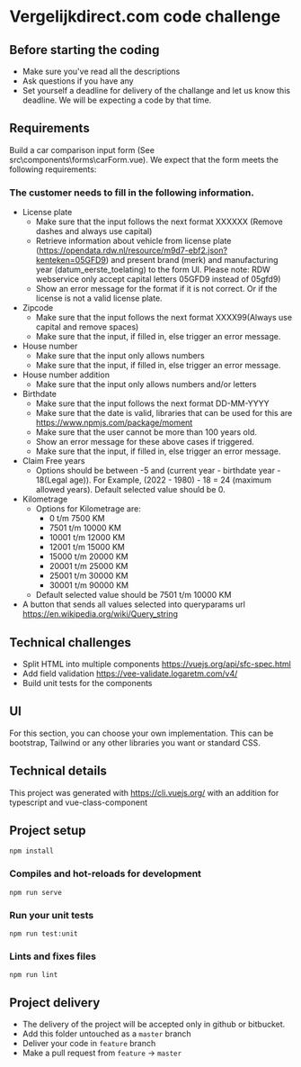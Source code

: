 # Vergelijkdirect.com code challenge

## Before starting the coding

* Make sure you've read all the descriptions
* Ask questions if you have any
* Set yourself a deadline for delivery of the challange and let us know this deadline. We will be expecting a code by that time.

## Requirements
Build a car comparison input form (See src\components\forms\carForm.vue). We expect that the form meets the following requirements:

### The customer needs to fill in the following information.
- License plate
  - Make sure that the input follows the next format XXXXXX (Remove dashes and always use capital)
  - Retrieve information about vehicle from license plate (https://opendata.rdw.nl/resource/m9d7-ebf2.json?kenteken=05GFD9) and present brand (merk) and manufacturing year (datum_eerste_toelating) to the form UI. Please note: RDW webservice only accept capital letters 05GFD9 instead of 05gfd9)
  - Show an error message for the format if it is not correct. Or if the license is not a valid license plate.
- Zipcode
  - Make sure that the input follows the next format XXXX99(Always use capital and remove spaces)
  - Make sure that the input, if filled in, else trigger an error message.
- House number
  - Make sure that the input only allows numbers
  - Make sure that the input, if filled in, else trigger an error message.
- House number addition
  - Make sure that the input only allows numbers and/or letters
- Birthdate
  - Make sure that the input follows the next format DD-MM-YYYY
  - Make sure that the date is valid, libraries that can be used for this are https://www.npmjs.com/package/moment
  - Make sure that the user cannot be more than 100 years old.
  - Show an error message for these above cases if triggered.
  - Make sure that the input, if filled in, else trigger an error message.
- Claim Free years
  - Options should be between -5 and (current year - birthdate year - 18(Legal age)). For Example, (2022 - 1980) - 18 = 24 (maximum allowed years). Default selected value should be 0.
- Kilometrage
  - Options for Kilometrage are:
    - 0 t/m 7500 KM
    - 7501 t/m 10000 KM
    - 10001 t/m 12000 KM
    - 12001 t/m 15000 KM
    - 15000 t/m 20000 KM
    - 20001 t/m 25000 KM
    - 25001 t/m 30000 KM
    - 30001 t/m 90000 KM
  - Default selected value should be 7501 t/m 10000 KM
- A button that sends all values selected into queryparams url https://en.wikipedia.org/wiki/Query_string

## Technical challenges
- Split HTML into multiple components https://vuejs.org/api/sfc-spec.html
- Add field validation https://vee-validate.logaretm.com/v4/
- Build unit tests for the components

## UI
For this section, you can choose your own implementation. This can be bootstrap, Tailwind or any other libraries you want or standard CSS.

## Technical details
This project was generated with https://cli.vuejs.org/ with an addition for typescript and vue-class-component

## Project setup
```
npm install
```

### Compiles and hot-reloads for development
```
npm run serve
```

### Run your unit tests
```
npm run test:unit
```

### Lints and fixes files
```
npm run lint
```

## Project delivery

* The delivery of the project will be accepted only in github or bitbucket.
* Add this folder untouched as a `master` branch
* Deliver your code in `feature` branch
* Make a pull request from `feature` -> `master`